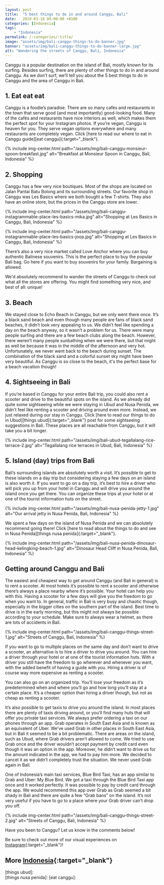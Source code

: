 ```yaml
---
layout: post
title:  "5 best things to do in and around Canggu, Bali"
date:   2019-03-18 09:00:00 +0100
categories: [Indonesia]
tags:
    - "Indonesia"
permalink: /:categories/:title/
image: "assets/img/bali-canggu-things-to-do-banner.jpg"
banner: "assets/img/bali-canggu-things-to-do-banner-large.jpg"
alt: "Wandering the streets of Canggu, Bali, Indonesia"
---
```


Canggu is a popular destination on the island of Bali, mostly known for its surfing. Besides surfing, there are plenty of other things to do in and around Canggu. As we don’t surf, we’ll tell you about the 5 best things to do in Canggu and the area of Canggu in Bali. 

## 1. Eat eat eat

Canggu is a foodie’s paradise. There are so many cafés and restaurants in the town that serve good (and most importantly) good-looking food. Many of the cafés and restaurants have nice interiors as well, which makes them the perfect spot for your Instagram photos. If you’re vegan, Canggu is heaven for you. They serve vegan options everywhere and many restaurants are completely vegan. Click [here to read our where to eat in Canggu guide][eat canggu]{:target="_blank"}.

{% include img-center.html path="/assets/img/bali-canggu-monsieur-spoon-breakfast.jpg" alt="Breakfast at Monsieur Spoon in Canggu, Bali, Indonesia" %}

## 2. Shopping

Canggu has a few very nice boutiques. Most of the shops are located on Jalan Pantai Batu Bolong and its surrounding streets. Our favorite shop in Canggu was Les Basics where we both bought a few T-shirts. They also have an online store, but the prices in the Canggu store are lower. 

{% include img-center.html path="/assets/img/bali-canggu-instagrammable-place-les-basics-mika.jpg" alt="Shopping at Les Basics in Canggu, Bali, Indonesia" %}

{% include img-center.html path="/assets/img/bali-canggu-instagrammable-place-les-basics-joop.jpg" alt="Shopping at Les Basics in Canggu, Bali, Indonesia" %}

There’s also a very nice market called Love Anchor where you can buy authentic Balinese souvenirs. This is the perfect place to buy the popular Bali bag. Go here if you want to buy souvenirs for your family. Bargaining is allowed. 

We'd absolutely recommend to wander the streets of Canggu to check out what all the stores are offering. You might find something very nice, and best of all: unique! 

## 3. Beach 

We stayed close to Echo Beach in Canggu, but we only went there once. It’s a black sand beach and even though many people are fans of black sand beaches, it didn’t look very appealing to us. We didn’t feel like spending a day on the beach anyway, so it wasn’t a problem for us. There were many people surfing and there are a few beach clubs along the beach. However, there weren’t many people sunbathing when we were there, but that might as well be because it was in the middle of the afternoon and very hot. Unfortunately, we never went back to the beach during sunset. The combination of the black sand and a colorful sunset sky might have been very beautiful. As Canggu is so close to the beach, it's the perfect base for a beach vacation though!

## 4. Sightseeing in Bali 

If you’re based in Canggu for your entire Bali trip, you could also rent a scooter and drive to the beautiful spots on the island. As we already did quite some sightseeing while we were staying in Ubud and Nusa Penida, we didn’t feel like renting a scooter and driving around even more. Instead, we just relaxed during our stay in Canggu. Click [here to read our things to do in Ubud][things ubud]{:target="_blank"} post for some sightseeing suggestions in Bali. These places are all reachable from Canggu, but it will take you a bit longer. 

{% include img-center.html path="/assets/img/bali-ubud-tegallalang-rice-terrace-2.jpg" alt="Tegallalang rice terraces in Ubud, Bali, Indonesia" %}

## 5. Island (day) trips from Bali

Bali’s surrounding islands are absolutely worth a visit. It’s possible to get to these islands on a day trip but considering staying a few days on an island is also worth it. If you want to go on a day trip, it’s best to hire a driver who will pick you up from your hotel in Canggu and will drive you around the island once you get there. You can organize these trips at your hotel or at one of the tourist information huts on the street.

{% include img-center.html path="/assets/img/bali-nusa-penida-jetty-1.jpg" alt="Our arrival jetty in Nusa Penida, Bali, Indonesia" %}

We spent a few days on the island of Nusa Penida and we can absolutely recommend going there! Click [here to read about the things to do and see in Nusa Penida][things nusa penida]{:target="_blank"}. 

{% include img-center.html path="/assets/img/bali-nusa-penida-dinosaur-head-kelingking-beach-1.jpg" alt="Dinosaur Head Cliff in Nusa Penida, Bali, Indonesia" %}

## Getting around Canggu and Bali

The easiest and cheapest way to get around Canggu (and Bali in general) is to rent a scooter. At most hotels it’s possible to rent a scooter and otherwise there’s always a place nearby where it’s possible. Your hotel can help you with this. Having a scooter for a few days will give you the freedom to go when you want to. In general, traffic in Bali is very busy and chaotic though, especially in the bigger cities on the southern part of the island. Best time to drive is in the early morning, but this might not always be possible according to your schedule. Make sure to always wear a helmet, as there are lots of accidents in Bali.   

{% include img-center.html path="/assets/img/bali-canggu-things-street-1.jpg" alt="Streets of Canggu, Bali, Indonesia" %}

If you want to go to multiple places on the same day and don’t want to drive a scooter, an alternative is to hire a driver to drive you around. You can hire a driver through your hotel or at one of the tourist information huts. With a driver you still have the freedom to go wherever and whenever you want, with the added benefit of having a guide with you. Hiring a driver is of course way more expensive as renting a scooter. 

You can also go on an organized trip. You’ll lose your freedom as it’s predetermined when and where you’ll go and how long you’ll stay at a certain place. It’s a cheaper option than hiring a driver though, but not as cheap as renting a scooter.

It’s also possible to get taxis to drive you around the island. In most places there are plenty of taxis driving around, or you’ll find many huts that will offer you private taxi services. We always prefer ordering a taxi on our phones through an app. Grab operates in South East Asia and is known as an equivalent of Uber. We’ve used Grab in other places in South East Asia, but in Bali it seemed to be a bit problematic. There are areas on the island, such as Ubud, where Grab drivers aren’t allowed to come. We tried to use Grab once and the driver wouldn’t accept payment by credit card even though it was an option in the app. Moreover, he didn’t want to drive us for the amount indicated in the app, we had to pay him more. We decided to cancel it as we didn’t completely trust the situation. We never used Grab again in Bali. 

One of Indonesia’s main taxi services, Blue Bird Taxi, has an app similar to Grab and Uber: My Blue Bird. We got a taxi through the Blue Bird Taxi app once and it worked perfectly. It was possible to pay by credit card through the app. We would recommend this app over Grab as Grab seemed a bit shady in Bali and there are quite a few “Grab bans” on the island. It’s not very useful if you have to go to a place where your Grab driver can’t drop you off. 

{% include img-center.html path="/assets/img/bali-canggu-things-street-2.jpg" alt="Streets of Canggu, Bali, Indonesia" %}

Have you been to Canggu? Let us know in the comments below!

Be sure to check out more of our visual experiences on [Instagram][instagram]{:target="_blank"}!

## More [Indonesia][indonesia]{:target="_blank"}



[things ubud]:  
[things nusa penida]: 
[eat canggu]: 

[instagram]: https://instagram.com/kipamojo 
[indonesia]: https://kipamojo.world/tags.html#indonesia
